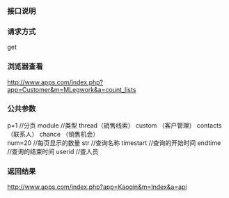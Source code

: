 
### **接口说明**

### **请求方式**
get

### **浏览器查看**
http://www.apps.com/index.php?app=Customer&m=MLegwork&a=count_lists

### **公共参数** 

p=1  //分页
module //类型    thread（销售线索）   custom （客户管理）  contacts（联系人）   chance （销售机会）   
num=20   //每页显示的数量
str     //查询名称
timestart   //查询的开始时间
endtime     //查询的结束时间
userid      //查人员




### **返回结果**
http://www.apps.com/index.php?app=Kaoqin&m=Index&a=api

